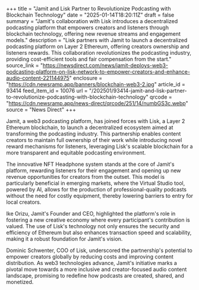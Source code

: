 +++
title = "Jamit and Lisk Partner to Revolutionize Podcasting with Blockchain Technology"
date = "2025-01-14T18:20:11Z"
draft = false
summary = "Jamit's collaboration with Lisk introduces a decentralized podcasting platform that empowers creators and listeners through blockchain technology, offering new revenue streams and engagement models."
description = "Lisk partners with Jamit to launch a decentralized podcasting platform on Layer 2 Ethereum, offering creators ownership and listeners rewards. This collaboration revolutionizes the podcasting industry, providing cost-efficient tools and fair compensation from the start."
source_link = "https://newsdirect.com/news/jamit-deploys-web3-podcasting-platform-on-lisk-network-to-empower-creators-and-enhance-audio-content-221144975"
enclosure = "https://cdn.newsramp.app/banners/blockchain-web3-2.jpg"
article_id = 93414
feed_item_id = 10076
url = "/202501/93414-jamit-and-lisk-partner-to-revolutionize-podcasting-with-blockchain-technology"
qrcode = "https://cdn.newsramp.app/news-direct/qrcode/251/14/numbGS3c.webp"
source = "News Direct"
+++

<p>Jamit, a web3 podcasting platform, has joined forces with Lisk, a Layer 2 Ethereum blockchain, to launch a decentralized ecosystem aimed at transforming the podcasting industry. This partnership enables content creators to maintain full ownership of their work while introducing novel reward mechanisms for listeners, leveraging Lisk's scalable blockchain for a more transparent and equitable podcasting environment.</p><p>The innovative NFT Headphone system stands at the core of Jamit's platform, rewarding listeners for their engagement and opening up new revenue opportunities for creators from the outset. This model is particularly beneficial in emerging markets, where the Virtual Studio tool, powered by AI, allows for the production of professional-quality podcasts without the need for costly equipment, thereby lowering barriers to entry for local creators.</p><p>Ike Orizu, Jamit's Founder and CEO, highlighted the platform's role in fostering a new creative economy where every participant's contribution is valued. The use of Lisk's technology not only ensures the security and efficiency of Ethereum but also enhances transaction speed and scalability, making it a robust foundation for Jamit's vision.</p><p>Dominic Schwenter, COO of Lisk, underscored the partnership's potential to empower creators globally by reducing costs and improving content distribution. As web3 technologies advance, Jamit's initiative marks a pivotal move towards a more inclusive and creator-focused audio content landscape, promising to redefine how podcasts are created, shared, and monetized.</p>